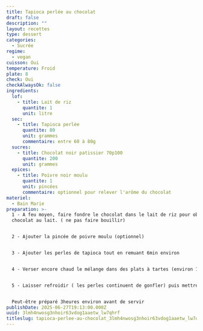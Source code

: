 ```yaml
---
title: Tapioca perlée au chocolat
draft: false
description: ""
layout: recettes
type: dessert
categories:
  - Sucrée
regime:
  - vegan
cuisson: Oui
temperature: Froid
plate: 8
check: Oui
checkAlwaysOk: false
ingredients:
  lof:
    - title: Lait de riz
      quantite: 1
      unit: litre
  sec:
    - title: Tapioca perlée
      quantite: 80
      unit: grammes
      commentaire: entre 60 à 80g
  sucres:
    - title: Chocolat noir patissier 70p100
      quantite: 200
      unit: grammes
  epices:
    - title: Poivre noir moulu
      quantite: 1
      unit: pincées
      commentaire: optionnel pour relever l'arôme du chocolat
materiel:
  - Bain Marie
preparation: >-
  1 - A feu moyen, faire fondre le chocolat dans le lait de riz pour obtenir un
  chocolat au lait. ( ne pas faire bouillir)


  2 - Ajouter la pincée de poivre moulu (optionnel)


  3 - Ajouter les perles de tapioca tout en remuant 6min environ


  4 - Verser encore chaud le mélange dans des plats à tartes (environ 1 à 2cm d'épaisseur max)


  5 - Laisser refroidir ( les perles continuent de gonfler) puis mettre au frigo pour que la préparation prenne en consistance.


  Peut-être préparé 3heures environ avant de servir
publishDate: 2025-06-27T19:13:00.000Z
uuid: 3lmh4nwosg3nhoir63vdog1aaetw_lw7qhrf
titleslug: tapioca-perlee-au-chocolat_3lmh4nwosg3nhoir63vdog1aaetw_lw7qhrf
---
```

